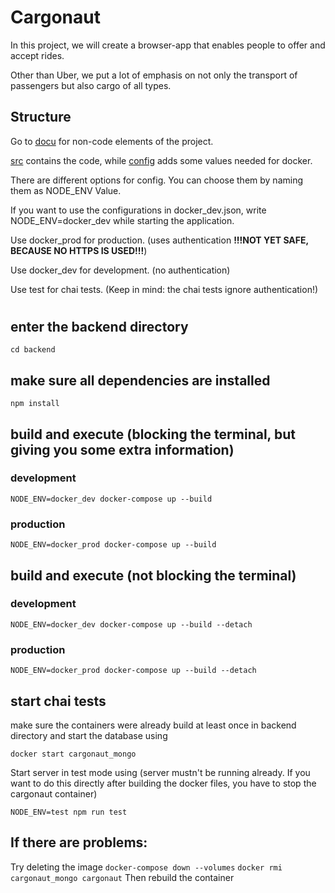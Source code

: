 # Cargonaut

In this project, we will create a browser-app that enables people to offer and accept rides.

Other than Uber, we put a lot of emphasis on not only the transport of passengers but also cargo of all types.

## Structure
Go to [docu](../docu) for non-code elements of the project.

[src](src) contains the code, while [config](config) adds some values needed for docker.

There are different options for config. You can choose them by naming them as NODE_ENV Value.

If you want to use the configurations in docker_dev.json, write NODE_ENV=docker_dev while starting the application.

Use docker_prod for production. (uses authentication **!!!NOT YET SAFE, BECAUSE NO HTTPS IS USED!!!**)

Use docker_dev for development. (no authentication)

Use test for chai tests. (Keep in mind: the chai tests ignore authentication!)

#

## enter the backend directory
``cd backend``

## make sure all dependencies are installed
``npm install``

## build and execute (blocking the terminal, but giving you some extra information)
### development
``NODE_ENV=docker_dev docker-compose up --build``
### production
``NODE_ENV=docker_prod docker-compose up --build``

## build and execute (not blocking the terminal)
### development
``NODE_ENV=docker_dev docker-compose up --build --detach``
### production
``NODE_ENV=docker_prod docker-compose up --build --detach``

## start chai tests
make sure the containers were already build at least once
in backend directory and start the database using

``docker start cargonaut_mongo``

Start server in test mode using (server mustn't be running already. If you want to do this directly after building the docker files, you have to stop the cargonaut container)

``NODE_ENV=test npm run test``

## If there are problems:
 Try deleting the image
 ``docker-compose down --volumes``
 ``docker rmi cargonaut_mongo cargonaut``
 Then rebuild the container